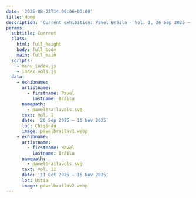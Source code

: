 ```yaml
---
date: '2025-08-23T14:09:06+03:00'
title: Home
description: 'Current exhibition: Pavel Brăila · Vol. I, 26 Sep 2025 — 16 Nov 2025, Chișinău · Vol. II, 11 Oct 2025 — 16 Nov 2025, Ustia'
params:
  subtitle: Current
  class:
    html: full_height
    body: full_body
    main: full_main
  scripts:
    - menu_index.js
    - index_vols.js
  data:
    - exhibname: 
      artistname:
        - firstname: Pavel
          lastname: Brăila
      namepath: 
        - pavelbrailavols.svg
      text: Vol. I
      date: '26 Sep 2025 — 16 Nov 2025'
      loc: Chișinău
      image: pavelbrailav1.webp
    - exhibname: 
      artistname:
        - firstname: Pavel
          lastname: Brăila
      namepath: 
        - pavelbrailavols.svg
      text: Vol. II
      date: '11 Oct 2025 — 16 Nov 2025'
      loc: Ustia
      image: pavelbrailav2.webp
---
```

